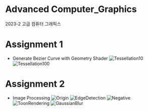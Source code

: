 # Advanced Computer_Graphics
2023-2 고급 컴퓨터 그래픽스

# Assignment 1
- Generate Bezier Curve with Geometry Shader
![Tessellation10](./result/Tessellation10.png)
![Tessellation100](./result/Tessellation100.png)
# Assignment 2
- Image Processing
![Origin](./result/Origin.png)
![EdgeDetection](./result/EdgeDetection.png)
![Negative](./result/Negative.png)
![ToonRendering](./result/ToonRendering.png)
![GaussianBlur](./result/GaussianBlur.png)